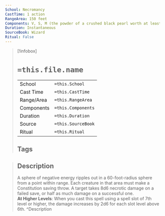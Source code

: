 ```yaml
---
School: Necromancy
CastTime: 1 action
RangeArea: 150 feet
Components: V, S, M (the powder of a crushed black pearl worth at least 500 gp)
Duration: Instantaneous
SourceBook: Wizard
Ritual: False
---
```

> [!infobox]
>
> # `=this.file.name`
> |            |                    |
> | ---------- | ------------------ |
> | School     | `=this.School`     |
> | Cast Time  | `=this.CastTime`   |
> | Range/Area | `=this.RangeArea`  |
> | Components | `=this.Components` |
> | Duration   | `=this.Duration`   |
> | Source     | `=this.SourceBook` |
> | Ritual     | `=this.Ritual`     |
>## Tags
>

> ## Description
> A sphere of negative energy ripples out in a 60-foot-radius sphere from a point within range. Each creature in that area must make a Constitution saving throw. A target takes 8d6 necrotic damage on a failed save, or half as much damage on a successful one.<br> <b>At Higher Levels</b>: When you cast this spell using a spell slot of 7th level or higher, the damage increases by 2d6 for each slot level above 6th. 
> ^Description
